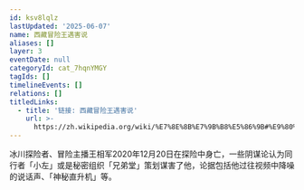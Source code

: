 ```yaml
---
id: ksv8lqlz
lastUpdated: '2025-06-07'
name: 西藏冒险王遇害说
aliases: []
layer: 3
eventDate: null
categoryId: cat_7hqnYMGY
tagIds: []
timelineEvents: []
relations: []
titledLinks:
  - title: '链接: 西藏冒险王遇害说'
    url: >-
      https://zh.wikipedia.org/wiki/%E7%8E%8B%E7%9B%B8%E5%86%9B#%E9%80%9D%E4%B8%96
---
```

冰川探险者、冒险主播王相军2020年12月20日在探险中身亡，一些阴谋论认为同行者「小左」或是秘密组织「兄弟堂」策划谋害了他，论据包括他过往视频中降噪的说话声、「神秘直升机」等。
